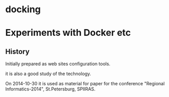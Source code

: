 docking
=======

Experiments with Docker etc
================================

History
--------------------------------

Initially prepared as web sites configuration tools.

it is also a good study of the technology.

On 2014-10-30 it is used as material for paper for the conference "Regional Informatics-2014", St.Petersburg,
SPIIRAS.

